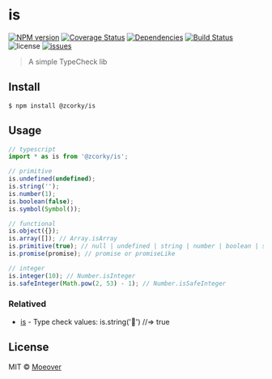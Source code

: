 # is

[![NPM version](https://img.shields.io/npm/v/@zcorky/is.svg?style=flat)](https://www.npmjs.com/package/@zcorky/is)
[![Coverage Status](https://img.shields.io/coveralls/@zcorky/is.svg?style=flat)](https://coveralls.io/r/@zcorky/is)
[![Dependencies](https://david-dm.org/@zcorky/is/status.svg)](https://david-dm.org/@zcorky/is)
[![Build Status](https://travis-ci.com/zcorky/is.svg?branch=master)](https://travis-ci.com/zcorky/is)
![license](https://img.shields.io/github/license/zcorky/is.svg)
[![issues](https://img.shields.io/github/issues/zcorky/is.svg)](https://github.com/zcorky/is/issues)

> A simple TypeCheck lib

## Install

```
$ npm install @zcorky/is
```

## Usage

```js
// typescript
import * as is from '@zcorky/is';

// primitive
is.undefined(undefined);
is.string('');
is.number(1);
is.boolean(false);
is.symbol(Symbol());

// functional
is.object({});
is.array([]); // Array.isArray
is.primitive(true); // null | undefined | string | number | boolean | symbol
is.promise(promise); // promise or promiseLike

// integer
is.integer(10); // Number.isInteger
is.safeInteger(Math.pow(2, 53) - 1); // Number.isSafeInteger
```

### Relatived
* [is](https://github.com/sindresorhus/is) - Type check values: is.string('🦄') //=> true

## License

MIT © [Moeover](https://moeover.com)